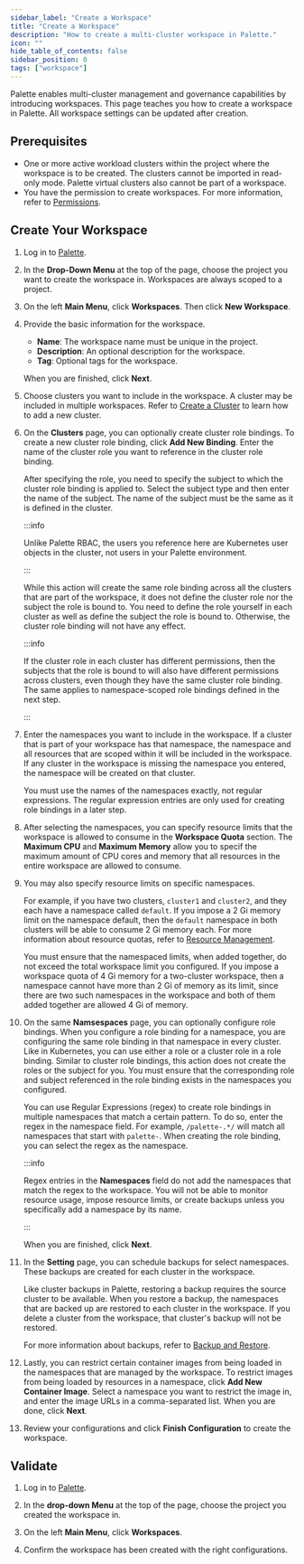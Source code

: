 ```yaml
---
sidebar_label: "Create a Workspace"
title: "Create a Workspace"
description: "How to create a multi-cluster workspace in Palette."
icon: ""
hide_table_of_contents: false
sidebar_position: 0
tags: ["workspace"]
---
```


Palette enables multi-cluster management and governance capabilities by introducing workspaces. This page teaches you
how to create a workspace in Palette. All workspace settings can be updated after creation.

## Prerequisites

- One or more active workload clusters within the project where the workspace is to be created. The clusters cannot be
  imported in read-only mode. Palette virtual clusters also cannot be part of a workspace.
- You have the permission to create workspaces. For more information, refer to
  [Permissions](../user-management/palette-rbac/permissions.md).

## Create Your Workspace

1. Log in to [Palette](https://console.spectrocloud.com).

2. In the **Drop-Down Menu** at the top of the page, choose the project you want to create the workspace in. Workspaces
   are always scoped to a project.

3. On the left **Main Menu**, click **Workspaces**. Then click **New Workspace**.

4. Provide the basic information for the workspace.

   - **Name**: The workspace name must be unique in the project.
   - **Description**: An optional description for the workspace.
   - **Tag**: Optional tags for the workspace.

   When you are finished, click **Next**.

5. Choose clusters you want to include in the workspace. A cluster may be included in multiple workspaces. Refer to
   [Create a Cluster](../clusters/clusters.md) to learn how to add a new cluster.

6. On the **Clusters** page, you can optionally create cluster role bindings. To create a new cluster role binding,
   click **Add New Binding**. Enter the name of the cluster role you want to reference in the cluster role binding.

   After specifying the role, you need to specify the subject to which the cluster role binding is applied to. Select
   the subject type and then enter the name of the subject. The name of the subject must be the same as it is defined in
   the cluster.

   :::info

   Unlike Palette RBAC, the users you reference here are Kubernetes user objects in the cluster, not users in your
   Palette environment.

   :::

   While this action will create the same role binding across all the clusters that are part of the workspace, it does
   not define the cluster role nor the subject the role is bound to. You need to define the role yourself in each
   cluster as well as define the subject the role is bound to. Otherwise, the cluster role binding will not have any
   effect.

   :::info

   If the cluster role in each cluster has different permissions, then the subjects that the role is bound to will also
   have different permissions across clusters, even though they have the same cluster role binding. The same applies to
   namespace-scoped role bindings defined in the next step.

   :::

7. Enter the namespaces you want to include in the workspace. If a cluster that is part of your workspace has that
   namespace, the namespace and all resources that are scoped within it will be included in the workspace. If any
   cluster in the workspace is missing the namespace you entered, the namespace will be created on that cluster.

   You must use the names of the namespaces exactly, not regular expressions. The regular expression entries are only
   used for creating role bindings in a later step.

8. After selecting the namespaces, you can specify resource limits that the workspace is allowed to consume in the
   **Workspace Quota** section. The **Maximum CPU** and **Maximum Memory** allow you to specif the maximum amount of CPU
   cores and memory that all resources in the entire workspace are allowed to consume.

9. You may also specify resource limits on specific namespaces.

   For example, if you have two clusters, `cluster1` and `cluster2`, and they each have a namespace called `default`. If
   you impose a 2 Gi memory limit on the namespace default, then the `default` namespace in both clusters will be able
   to consume 2 Gi memory each. For more information about resource quotas, refer to
   [Resource Management](./workspace-mgmt/resource-mgmt.md).

   You must ensure that the namespaced limits, when added together, do not exceed the total workspace limit you
   configured. If you impose a workspace quota of 4 Gi memory for a two-cluster workspace, then a namespace cannot have
   more than 2 Gi of memory as its limit, since there are two such namespaces in the workspace and both of them added
   together are allowed 4 Gi of memory.

10. On the same **Namsespaces** page, you can optionally configure role bindings. When you configure a role binding for
    a namespace, you are configuring the same role binding in that namespace in every cluster. Like in Kubernetes, you
    can use either a role or a cluster role in a role binding. Similar to cluster role bindings, this action does not
    create the roles or the subject for you. You must ensure that the corresponding role and subject referenced in the
    role binding exists in the namespaces you configured.

    You can use Regular Expressions (regex) to create role bindings in multiple namespaces that match a certain pattern.
    To do so, enter the regex in the namespace field. For example, `/palette-.*/` will match all namespaces that start
    with `palette-`. When creating the role binding, you can select the regex as the namespace.

    :::info

    Regex entries in the **Namespaces** field do not add the namespaces that match the regex to the workspace. You will
    not be able to monitor resource usage, impose resource limits, or create backups unless you specifically add a
    namespace by its name.

    :::

    When you are finished, click **Next**.

11. In the **Setting** page, you can schedule backups for select namespaces. These backups are created for each cluster
    in the workspace.

    Like cluster backups in Palette, restoring a backup requires the source cluster to be available. When you restore a
    backup, the namespaces that are backed up are restored to each cluster in the workspace. If you delete a cluster
    from the workspace, that cluster's backup will not be restored.

    For more information about backups, refer to
    [Backup and Restore](../clusters/cluster-management/backup-restore/backup-restore.md).

12. Lastly, you can restrict certain container images from being loaded in the namespaces that are managed by the
    workspace. To restrict images from being loaded by resources in a namespace, click **Add New Container Image**.
    Select a namespace you want to restrict the image in, and enter the image URLs in a comma-separated list. When you
    are done, click **Next**.

13. Review your configurations and click **Finish Configuration** to create the workspace.

## Validate

1. Log in to [Palette](https://console.spectrocloud.com).

2. In the **drop-down Menu** at the top of the page, choose the project you created the workspace in.

3. On the left **Main Menu**, click **Workspaces**.

4. Confirm the workspace has been created with the right configurations.
